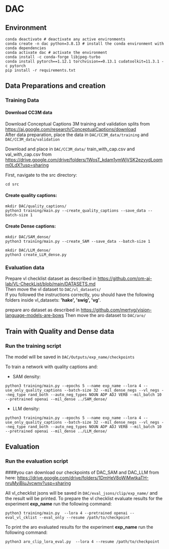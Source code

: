 # DAC
## Environment
```shell script
conda deactivate # deactivate any active environments
conda create -n dac python=3.8.13 # install the conda environment with conda dependencies
conda activate dac # activate the environment
conda install -c conda-forge libjpeg-turbo
conda install pytorch==1.12.1 torchvision==0.13.1 cudatoolkit=11.3.1 -c pytorch
pip install -r requirements.txt
```

## Data Preparations and creation 
### Training Data
#### Download CC3M data
Download Conceptual Captions 3M training and validation splits from https://ai.google.com/research/ConceptualCaptions/download  
After data preparation, place the data in `DAC/CC3M_data/training` and `DAC/CC3M_data/validation`  

Download and place in `DAC/CC3M_data/` train_with_cap.csv and val_with_cap.csv from https://drive.google.com/drive/folders/1WosT_kdam1ymWjVSK2ezyydLoqmm0LdX?usp=sharing


First, navigate to the src directory:
```shell script
cd src
```

#### Create quality captions:

```shell script
mkdir DAC/quality_captions/
python3 training/main.py --create_quality_captions --save_data --batch-size 1
```


#### Create Dense captions:
```shell script
mkdir DAC/SAM_dense/
python3 training/main.py --create_SAM --save_data --batch-size 1
```

```shell script
mkdir DAC/LLM_dense/
python3 create_LLM_dense.py
```

### Evaluation data
Prepare vl checklist dataset as described in https://github.com/om-ai-lab/VL-CheckList/blob/main/DATASETS.md  
Then move the vl dataset to `DAC/vl_datasets/`  
If you followed the instructions correctly, you should have the following folders inside vl_datasets: **'hake', 'swig', 'vg'**. 

prepare aro dataset as described in https://github.com/mertyg/vision-language-models-are-bows
Then move the aro dataset to `DAC/aro/` 
## Train with Quality and Dense data


### Run the training script

The model will be saved in `DAC/Outputs/exp_name/checkpoints`

To train a network with quality captions and:
* SAM density:
```shell script
python3 training/main.py --epochs 5 --name exp_name --lora 4 --use_only_quality_captions --batch-size 32 --mil_dense_negs --vl_negs --neg_type rand_both --auto_neg_types NOUN ADP ADJ VERB --mil_batch 10 --pretrained openai --mil_dense ../SAM_dense/
```
* LLM density:
```shell script
python3 training/main.py --epochs 5 --name exp_name --lora 4 --use_only_quality_captions --batch-size 32 --mil_dense_negs --vl_negs --neg_type rand_both --auto_neg_types NOUN ADP ADJ VERB --mil_batch 10 --pretrained openai --mil_dense ../LLM_dense/
```

## Evaluation
### Run the evaluation script
####you can download our checkpoints of DAC_SAM and DAC_LLM from here: https://drive.google.com/drive/folders/1DmHeV8oWiMwtkaTH-nruMyjBiuJvcwnv?usp=sharing

All vl_checklist jsons will be saved in `DAC/eval_jsons/clip/exp_name/` and the result will be printed. 
To prepare the vl checklist evaluate results for the experiment **exp_name** run the following command:
```shell script
python3 training/main.py  --lora 4 --pretrained openai --eval_vl_cklist --eval_only --resume /path/to/checkpoint
```

To print the aro evaluated results for the experiment **exp_name** run the following command:
```shell script
python3 aro_clip_lora_eval.py  --lora 4 --resume /path/to/checkpoint
```
